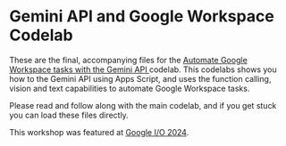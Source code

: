 # Gemini API and Google Workspace Codelab

These are the final, accompanying files for the [Automate Google Workspace tasks with the Gemini API
](https://codelabs.developers.google.com/codelabs/gemini-workspace) codelab. This codelabs shows you how to
the Gemini API using Apps Script, and uses the function calling, vision and text capabilities to automate
Google Workspace tasks.

Please read and follow along with the main codelab, and if you get stuck you can load these files directly.

This workshop was featured at [Google I/O 2024](https://io.google/2024/).
